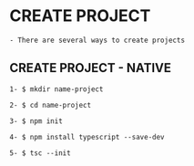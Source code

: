 
# CREATE PROJECT

    - There are several ways to create projects


## CREATE PROJECT - NATIVE

    1- $ mkdir name-project

    2- $ cd name-project

    3- $ npm init

    4- $ npm install typescript --save-dev
    
    5- $ tsc --init